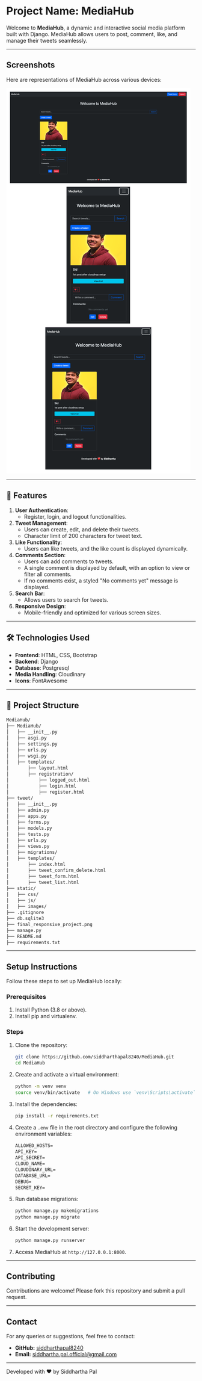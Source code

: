 
# Project Name: MediaHub

Welcome to **MediaHub**, a dynamic and interactive social media platform built with Django. MediaHub allows users to post, comment, like, and manage their tweets seamlessly.

---

## Screenshots

Here are representations of MediaHub across various devices:

![MediaHub Screen Representations](/final_responsive_project.png)

---


## 🚀 Features
1. **User Authentication**: 
   - Register, login, and logout functionalities.
2. **Tweet Management**: 
   - Users can create, edit, and delete their tweets.
   - Character limit of 200 characters for tweet text.
3. **Like Functionality**: 
   - Users can like tweets, and the like count is displayed dynamically.
4. **Comments Section**: 
   - Users can add comments to tweets.
   - A single comment is displayed by default, with an option to view or filter all comments.
   - If no comments exist, a styled "No comments yet" message is displayed.
5. **Search Bar**: 
   - Allows users to search for tweets.
6. **Responsive Design**:
   - Mobile-friendly and optimized for various screen sizes.

---

## 🛠️ Technologies Used
- **Frontend**: HTML, CSS, Bootstrap
- **Backend**: Django
- **Database**: Postgresql
- **Media Handling**: Cloudinary
- **Icons**: FontAwesome

---

## 📂 Project Structure
```
MediaHub/
├── MediaHub/
│   ├── __init__.py
│   ├── asgi.py
│   ├── settings.py
│   ├── urls.py
│   ├── wsgi.py
│   ├── templates/
│       ├── layout.html
│       ├── registration/
│           ├── logged_out.html
│           ├── login.html
│           ├── register.html
├── tweet/
│   ├── __init__.py
│   ├── admin.py
│   ├── apps.py
│   ├── forms.py
│   ├── models.py
│   ├── tests.py
│   ├── urls.py
│   ├── views.py
│   ├── migrations/
│   ├── templates/
│       ├── index.html
│       ├── tweet_confirm_delete.html
│       ├── tweet_form.html
│       ├── tweet_list.html
├── static/
│   ├── css/
│   ├── js/
│   ├── images/
├── .gitignore
├── db.sqlite3
├── final_responsive_project.png
├── manage.py
├── README.md
├── requirements.txt

```

---

## Setup Instructions

Follow these steps to set up MediaHub locally:

### Prerequisites

1. Install Python (3.8 or above).
2. Install pip and virtualenv.

### Steps

1. Clone the repository:

   ```bash
   git clone https://github.com/siddharthapal8240/MediaHub.git
   cd MediaHub
   ```

2. Create and activate a virtual environment:

   ```bash
   python -m venv venv
   source venv/bin/activate   # On Windows use `venv\Scripts\activate`
   ```

3. Install the dependencies:

   ```bash
   pip install -r requirements.txt
   ```

4. Create a `.env` file in the root directory and configure the following environment variables:

   ```env
   ALLOWED_HOSTS=
   API_KEY=
   API_SECRET=
   CLOUD_NAME=
   CLOUDINARY_URL=
   DATABASE_URL=
   DEBUG=
   SECRET_KEY=
   ```

5. Run database migrations:

   ```bash
   python manage.py makemigrations
   python manage.py migrate
   ```

6. Start the development server:

   ```bash
   python manage.py runserver
   ```

7. Access MediaHub at `http://127.0.0.1:8000`.

---

## Contributing

Contributions are welcome! Please fork this repository and submit a pull request.

---

## Contact

For any queries or suggestions, feel free to contact:

- **GitHub:** [siddharthapal8240](https://github.com/siddharthapal8240)
- **Email:** siddhartha.pal.official@gmail.com

---

Developed with ❤️ by Siddhartha Pal
